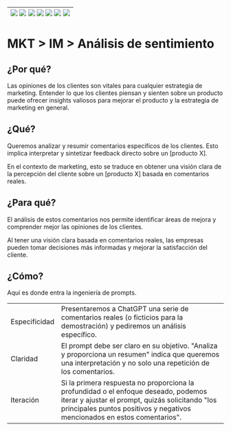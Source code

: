 <div align=right>

|[![](https://img.shields.io/badge/-Inicio-FFF?style=flat&logo=Emlakjet&logoColor=black)](/README.md) [![](https://img.shields.io/badge/-Introducción-FFF?style=flat)](/documentos/intro.md) [![](https://img.shields.io/badge/-Panorámica-FFF?style=flat)](/documentos/panorámica.md) [![](https://img.shields.io/badge/-Prompts-FFF?style=flat)](/documentos/prompts/README.md) [![](https://img.shields.io/badge/-Ingeniería_de_prompts-FFF?style=flat)](/documentos/ingenieriaDePrompts/README.md) [![](https://img.shields.io/badge/-Patrones-FFF?style=flat)](/documentos/ingenieriaDePrompts/patrones/README.md) [![](https://img.shields.io/badge/-Casos_de_uso-FFF?style=flat)](/documentos/casosDeUso/README.md)|
|-|

</div>

# MKT > IM > Análisis de sentimiento

## ¿Por qué?

Las opiniones de los clientes son vitales para cualquier estrategia de marketing. Entender lo que los clientes piensan y sienten sobre un producto puede ofrecer insights valiosos para mejorar el producto y la estrategia de marketing en general.

## ¿Qué?

Queremos analizar y resumir comentarios específicos de los clientes. Esto implica interpretar y sintetizar feedback directo sobre un [producto X].

En el contexto de marketing, esto se traduce en obtener una visión clara de la percepción del cliente sobre un [producto X] basada en comentarios reales.

## ¿Para qué?

El análisis de estos comentarios nos permite identificar áreas de mejora y comprender mejor las opiniones de los clientes.

Al tener una visión clara basada en comentarios reales, las empresas pueden tomar decisiones más informadas y mejorar la satisfacción del cliente.

## ¿Cómo?

Aquí es donde entra la ingeniería de prompts.

|||
|-|-|
Especificidad|Presentaremos a ChatGPT una serie de comentarios reales (o ficticios para la demostración) y pediremos un análisis específico.
Claridad|El prompt debe ser claro en su objetivo. "Analiza y proporciona un resumen" indica que queremos una interpretación y no solo una repetición de los comentarios.
Iteración|Si la primera respuesta no proporciona la profundidad o el enfoque deseado, podemos iterar y ajustar el prompt, quizás solicitando "los principales puntos positivos y negativos mencionados en estos comentarios".
